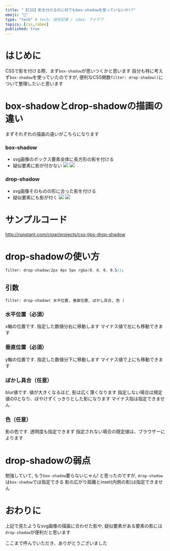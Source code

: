 ```yaml
---
title: "【CSS】影を付けるのに何でもbox-shadowを使っていないか!?"
emoji: "👤"
type: "tech" # tech: 技術記事 / idea: アイデア
topics: [css,rabee]
published: true
---
```


# はじめに
CSSで影を付ける際、まず`box-shadow`が思いつくかと思います
自分も特に考えず`box-shadow`を使っていたのですが,
便利なCSS関数`filter: drop-shadow()`について整理したいと思います

# box-shadowとdrop-shadowの描画の違い
まずそれぞれの描画の違いがこちらになります

### box-shadow
- svg画像のボックス要素全体に長方形の影を付ける
- 疑似要素に影が付かない
![](https://storage.googleapis.com/zenn-user-upload/zwn1rvwtq2tf4vg2dx2j6enta618)
![](https://storage.googleapis.com/zenn-user-upload/6r2177mwr8doqn7eakfrh6bjmzct)

### drop-shadow
- svg画像そのものの形に合った影を付ける
- 疑似要素にも影が付く
![](https://storage.googleapis.com/zenn-user-upload/pbub8hwqq19el7tifebxxcdycg51)
![](https://storage.googleapis.com/zenn-user-upload/3odbvtsst6ysuesethipe2kc2pey)

# サンプルコード
http://runstant.com/cigar/projects/css-tips-drop-shadow

# drop-shadowの使い方
```css
filter: drop-shadow(2px 4px 5px rgba(0, 0, 0, 0.5));
```
## 引数
`filter: drop-shadow( 水平位置, 垂直位置, ぼかし具合, 色 )`

### 水平位置（必須）
x軸の位置です. 指定した数値分右に移動します
マイナス値で左にも移動できます

### 垂直位置（必須）
y軸の位置です. 指定した数値分下に移動します
マイナス値で上にも移動できます

### ぼかし具合（任意）
blur値です. 値が大きくなるほど, 影は広く薄くなります
指定しない場合は規定値の0となり、ぼやけずくっきりとした影になります
マイナス指は指定できません

### 色（任意）
影の色です. 透明度も指定できます
指定されない場合の既定値は、ブラウザーによります

# drop-shadowの弱点
勉強していて, もう`box-shadow`要らないじゃん! と思ったのですが,
`drop-shadow`は`box-shadow`では指定できる
影の広がり距離とinset(内側の影)は指定できません

# おわりに
上記で見たようなsvg画像の描画に合わせた影や,
疑似要素がある要素の影には`drop-shadow`が便利だと思います

ここまで呼んでいただき、ありがとうございました